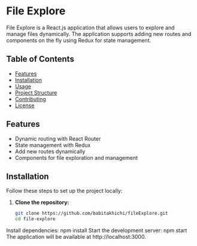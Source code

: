 # File Explore

File Explore is a React.js application that allows users to explore and manage files dynamically. The application supports adding new routes and components on the fly using Redux for state management.

## Table of Contents

- [Features](#features)
- [Installation](#installation)
- [Usage](#usage)
- [Project Structure](#project-structure)
- [Contributing](#contributing)
- [License](#license)

## Features

- Dynamic routing with React Router
- State management with Redux
- Add new routes dynamically
- Components for file exploration and management

## Installation

Follow these steps to set up the project locally:

1. **Clone the repository:**

   ```bash
   git clone https://github.com/babitakhichi/fileExplore.git
   cd file-explore
Install dependencies:
npm install
Start the development server:
npm start
The application will be available at http://localhost:3000.
